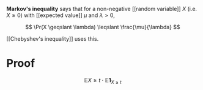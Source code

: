 **Markov's inequality** says that for a non-negative [[random variable]] $X$ (i.e. $X \geqslant 0$) with [[expected value]] $\mu$ and $\lambda > 0$,

$$
\Pr(X \geqslant \lambda) \leqslant \frac{\mu}{\lambda}
$$

[[Chebyshev's inequality]] uses this.

# Proof

$$
\mathbb{E}X \geqslant t\cdot \mathbb{E}\mathbf{1}_{X \geq t}
$$
